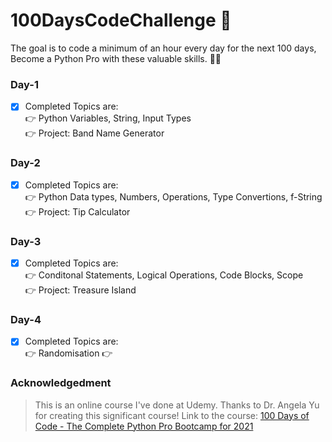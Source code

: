 # 100DaysCodeChallenge 🐍
The goal is to code a minimum of an hour every day for the next 100 days, Become a Python Pro with these valuable skills. 🗽🚀

### Day-1
- [x] Completed Topics are: <br>
👉 Python Variables, String, Input Types <br>
👉 Project: Band Name Generator 

### Day-2
- [x] Completed Topics are: <br>
👉 Python Data types, Numbers, Operations, Type Convertions, f-String <br>
👉 Project: Tip Calculator

### Day-3
- [x] Completed Topics are: <br>
👉 Conditonal Statements, Logical Operations, Code Blocks, Scope <br>
👉 Project: Treasure Island 

### Day-4
- [x] Completed Topics are: <br>
👉 Randomisation
👉

### Acknowledgedment
> This is an online course I've done at Udemy. Thanks to Dr. Angela Yu for creating this significant course! Link to the course:  [100 Days of Code - The Complete Python Pro Bootcamp for 2021](https://www.udemy.com/course/100-days-of-code/)
